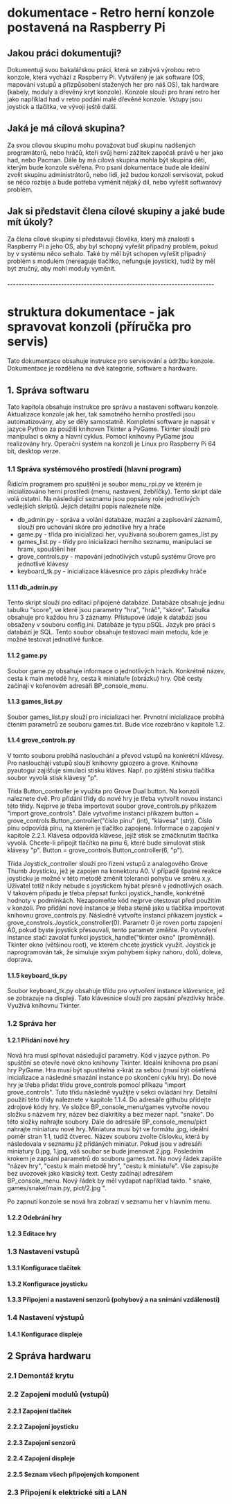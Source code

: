 # dokumentace - Retro herní konzole postavená na Raspberry Pi
## Jakou práci dokumentuji?
Dokumentuji svou bakalářskou práci, která se zabývá výrobou retro konzole, která vychází z Raspberry Pi. 
Vytvářený je jak software (OS, mapování vstupů a přizpůsobení stažených her pro náš OS), tak hardware (kabely, moduly a dřevěný kryt konzole).
Konzole slouží pro hraní retro her jako například had v retro podání malé dřevěné konzole. Vstupy jsou joystick a tlačítka, ve vývoji ještě další.

## Jaká je má cílová skupina?
Za svou cílovou skupinu mohu považovat buď skupinu nadšených programátorů, nebo hráčů, kteří svůj herní zážitek započali právě u her jako had, nebo Pacman.
Dále by má cílová skupina mohla být skupina dětí, kterým bude konzole svěřena. 
Pro psaní dokumentace bude ale ideální zvolit skupinu administrátorů, nebo lidí, jež budou konzoli servisovat, pokud se něco rozbije a bude potřeba vyměnit nějaký díl, nebo vyřešit softwarový problém.

## Jak si představit člena cílové skupiny a jaké bude mít úkoly?
Za člena cílové skupiny si představuji člověka, který má znalosti s Raspberry Pi a jeho OS, aby byl schopný vyřešit případný problém, pokud by v systému něco selhalo. Také by měl být schopen vyřešit případný problém s modulem (nereaguje tlačítko, nefunguje joystick), tudíž by měl být zručný, aby mohl moduly vyměnit.

#### -------------------------------------------------------------------------
# struktura dokumentace - jak spravovat konzoli (příručka pro servis)
Tato dokumentace obsahuje instrukce pro servisování a údržbu konzole. Dokumentace je rozdělena na dvě kategorie, software a hardware. 

## 1. Správa softwaru
Tato kapitola obsahuje instrukce pro správu a nastavení softwaru konzole. Aktualizace konzole jak her, tak samotného herního prostředí jsou automatizovány, aby se děly samostatně. Kompletní software je napsát v jazyce Python za použití knihoven Tkinter a PyGame. Tkinter slouží pro manipulaci s okny a hlavní cyklus. Pomocí knihovny PyGame jsou realizovány hry. Operační systém na konzoli je Linux pro Raspberry Pi 64 bit, desktop verze. 

### 1.1 Správa systémového prostředí (hlavní program)
Řídícím programem pro spuštění je soubor menu_rpi.py ve kterém je inicializováno herní prostředí (menu, nastavení, žebříčky). Tento skript dále volá ostatní. Na následující seznamu jsou popsány role jednotlivých vedlejších skriptů. Jejich detailní popis naleznete níže.

- db_admin.py - správa a volání databáze, mazání a zapisování záznamů, slouží pro uchování skóre pro jednotlivé hry a hráče
- game.py - třída pro inicializaci her, využívaná souborem games_list.py
- games_list.py - třídy pro inicializaci herního seznamu, manipulaci se hrami, spouštění her
- grove_controls.py - mapování jednotlivých vstupů systému Grove pro jednotlivé klávesy
- keyboard_tk.py - inicializace klávesnice pro zápis přezdívky hráče

#### 1.1.1 db_admin.py
Tento skript slouží pro editaci připojené databáze. Databáze obsahuje jednu tabulku "score", ve které jsou parametry "hra", "hráč", "skóre". Tabulka obsahuje pro každou hru 3 záznamy. Přístupové údaje k databázi jsou obsaženy v souboru config.ini. Databáze je typu pSQL. Jazyk pro práci s databází je SQL. Tento soubor obsahuje testovací main metodu, kde je možné testovat jednotlivé funkce.

#### 1.1.2 game.py
Soubor game.py obsahuje informace o jednotlivých hrách. Konkrétně název, cesta k main metodě hry, cesta k miniatuře (obrázku) hry. Obě cesty začínají v kořenovém adresáři BP_console_menu. 

#### 1.1.3 games_list.py
Soubor games_list.py slouží pro inicializaci her. Prvnotní inicializace probíhá čtením parametrů ze souboru games.txt. Bude více rozebráno v kapitole 1.2. 

#### 1.1.4 grove_controls.py
V tomto souboru probíhá naslouchání a převod vstupů na konkrétní klávesy. Pro naslouchájí vstupů slouží knihovny gpiozero a grove. Knihovna pyautogui zajišťuje simulaci stisku kláves. Např. po zjištění stisku tlačítka soubor vyvolá stisk klávesy "p". 


Třída Button_controller je využita pro Grove Dual button. Na konzoli naleznete dvě. 
Pro přidání třídy do nové hry je třeba vytvořit novou instanci této třídy. Nejprve je třeba importovat soubor grove_controls.py příkazem "import grove_controls". Dále vytvoříme instanci příkazem button = grove_controls.Button_controller("číslo pinu" (int), "klávesa" (str)). Ćíslo pinu odpovídá pinu, na kterém je tlačítko zapojené. Informace o zapojení v kapitole 2.2.1. Klávesa odpovídá klávese, jejíž stisk se zmáčknutím tlačítka vyvolá. 
Chcete-li připojit tlačítko na pinu 6, které bude simulovat stisk klávesy "p". Button = grove_controls.Button_controller(6, "p").

Třída Joystick_controller slouží pro řízení vstupů z analogového Grove Thumb Joysticku, jež je zapojen na konektoru A0. V případě špatné reakce joysticku je možné v této metodě změnit toleranci pohybu ve směru x,y. Uživatel totiž nikdy nebude s joystickem hýbat přesně v jednotlivých osách. 
V takovém případu je třeba přepsat funkci joystick_handle, konkrétně hodnoty v podmínkách. Nezapomeňte kód nejprve otestovat před použitím v konzoli. 
Pro přidání nové instance je třeba stejně jako u tlačítka importovat knihovnu grove_controls.py. Následně vytvořte instanci příkazem joystick = grove_constrols.Joystick_constroller(0). Parametr 0 je roven portu zapojení A0, pokud byste joystick přesouvali, tento parametr změňte. Po vytvoření instance stačí zavolat funkci joystick_handle("tkinter okno" (proměnná)). Tkinter okno (většinou root), ve kterém chcete joystick využít. Joystick je naprogramován tak, že simuluje svým pohybem šipky nahoru, dolů, doleva, doprava. 

#### 1.1.5 keyboard_tk.py
Soubor keyboard_tk.py obsahuje třídu pro vytvoření instance klávesnice, jež se zobrazuje na displeji. Tato klávesnice slouží pro zapsání přezdívky hráče. Využívá knihovnu Tkinter. 

### 1.2 Správa her
#### 1.2.1 Přidání nové hry
Nová hra musí splňovat následující parametry. Kód v jazyce python. Po spuštění se otevře nové okno knihovny Tkinter. Ideální knihovna pro psaní hry PyGame. Hra musí být spustitelná x-krát za sebou (musí být ošetřená inicializace a následné smazání instance po skončení cyklu hry). 
Do nové hry je třeba přidat třídu grove_controls pomocí příkazu "import grove_controls". Tuto třídu následně využijte v sekci ovládání hry. Detailní použití této třídy naleznete v kapitole 1.1.4. 
Do adresáře githubu přidejte zdrojové kódy hry. Ve složce BP_console_menu/games vytvořte novou složku s názvem hry, název bez diakritiky a bez mezer např. "snake". Do této složky nahrajte soubory. 
Dále do adresáře BP_console_menu/pict nahrajte miniaturu nové hry. Miniatura musí být ve formátu .jpg, ideální poměr stran 1:1, tudíž čtverec. Název souboru zvolte číslovku, která by následovala v seznamu již přidáných miniatur. Pokud jsou v adresáři miniatury 0.jpg, 1.jpg, váš soubor se bude jmenovat 2.jpg. 
Posledním krokem je zapsání parametrů do souboru games.txt. Na nový řádek zapište "název hry", "cestu k main metodě hry", "cestu k miniatuře". Vše zapisujte bez uvozovek jako klasický text. Cesty začínají adresářem BP_console_menu. Nový řádek by měl vydapat například takto.
" snake, games/snake/main.py, pict/2.jpg ".

Po zapnutí konzole se nová hra zobrazí v seznamu her v hlavním menu. 

#### 1.2.2 Odebrání hry

#### 1.2.3 Editace hry

### 1.3 Nastavení vstupů
#### 1.3.1 Konfigurace tlačítek

#### 1.3.2 Konfigurace joysticku

#### 1.3.3 Připojení a nastavení senzorů (pohybový a na snímání vzdálenosti)

### 1.4 Nastavení výstupů

#### 1.4.1 Konfigurace displeje

## 2 Správa hardwaru

### 2.1 Demontáž krytu

### 2.2 Zapojení modulů (vstupů)

#### 2.2.1 Zapojení tlačítek

#### 2.2.2 Zapojení joysticku

#### 2.2.3 Zapojení senzorů

#### 2.2.4 Zapojení displeje

#### 2.2.5 Seznam všech připojených komponent

### 2.3 Připojení k elektrické síti a LAN
